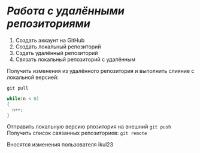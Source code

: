 # ***Работа с удалёнными репозиториями***
1. Создать аккаунт на GitHub
2. Создать локальный репозиторий
3. Сздать удалённый репозиторий
4. Связать локальный репозиторий с удалённым

Получить изменения из удалённого репозитория и выполнить слияние с локальной версией:
```
git pull
```
```C#
while(n < 0)
{
  n++;
}
```
Отправить локальную версию рпозитория на внешний `git push`
Получить список связанных репозиториев: `git remote`

Вносятся изменения пользователя ikul23
